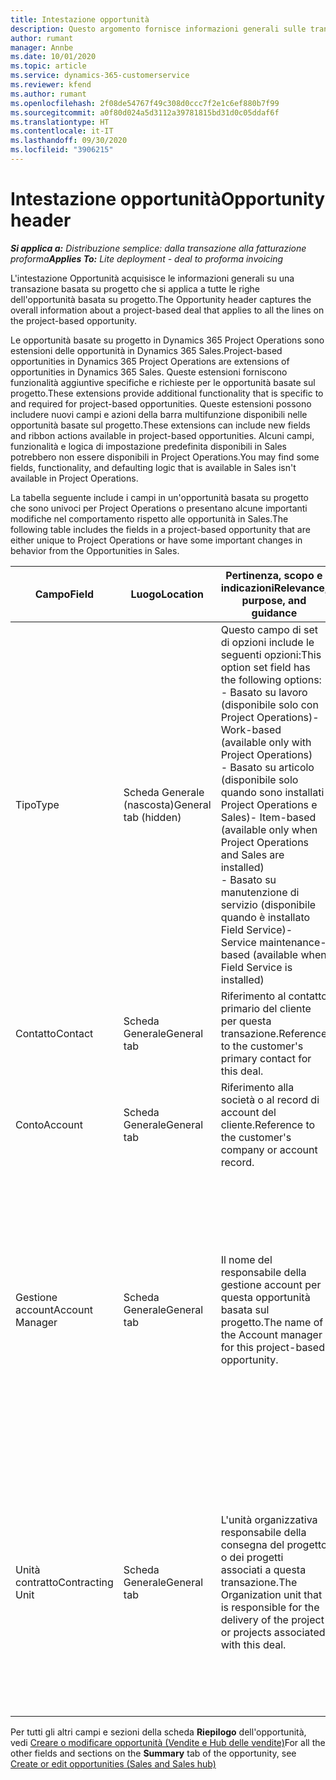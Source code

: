 ```yaml
---
title: Intestazione opportunità
description: Questo argomento fornisce informazioni generali sulle transazioni basate sul progetto e sulle righe di opportunità basate su progetto.
author: rumant
manager: Annbe
ms.date: 10/01/2020
ms.topic: article
ms.service: dynamics-365-customerservice
ms.reviewer: kfend
ms.author: rumant
ms.openlocfilehash: 2f08de54767f49c308d0ccc7f2e1c6ef880b7f99
ms.sourcegitcommit: a0f80d024a5d3112a39781815bd31d0c05ddaf6f
ms.translationtype: HT
ms.contentlocale: it-IT
ms.lasthandoff: 09/30/2020
ms.locfileid: "3906215"
---
```

# <a name="opportunity-header"></a><span data-ttu-id="9cc9d-103">Intestazione opportunità</span><span class="sxs-lookup"><span data-stu-id="9cc9d-103">Opportunity header</span></span>

<span data-ttu-id="9cc9d-104">_**Si applica a:** Distribuzione semplice: dalla transazione alla fatturazione proforma_</span><span class="sxs-lookup"><span data-stu-id="9cc9d-104">_**Applies To:** Lite deployment - deal to proforma invoicing_</span></span>

<span data-ttu-id="9cc9d-105">L'intestazione Opportunità acquisisce le informazioni generali su una transazione basata su progetto che si applica a tutte le righe dell'opportunità basata su progetto.</span><span class="sxs-lookup"><span data-stu-id="9cc9d-105">The Opportunity header captures the overall information about a project-based deal that applies to all the lines on the project-based opportunity.</span></span>

<span data-ttu-id="9cc9d-106">Le opportunità basate su progetto in Dynamics 365 Project Operations sono estensioni delle opportunità in Dynamics 365 Sales.</span><span class="sxs-lookup"><span data-stu-id="9cc9d-106">Project-based opportunities in Dynamics 365 Project Operations are extensions of opportunities in Dynamics 365 Sales.</span></span> <span data-ttu-id="9cc9d-107">Queste estensioni forniscono funzionalità aggiuntive specifiche e richieste per le opportunità basate sul progetto.</span><span class="sxs-lookup"><span data-stu-id="9cc9d-107">These extensions provide additional functionality that is specific to and required for project-based opportunities.</span></span> <span data-ttu-id="9cc9d-108">Queste estensioni possono includere nuovi campi e azioni della barra multifunzione disponibili nelle opportunità basate sul progetto.</span><span class="sxs-lookup"><span data-stu-id="9cc9d-108">These extensions can include new fields and ribbon actions available in project-based opportunities.</span></span> <span data-ttu-id="9cc9d-109">Alcuni campi, funzionalità e logica di impostazione predefinita disponibili in Sales potrebbero non essere disponibili in Project Operations.</span><span class="sxs-lookup"><span data-stu-id="9cc9d-109">You may find some fields, functionality, and defaulting logic that is available in Sales isn't available in Project Operations.</span></span>

<span data-ttu-id="9cc9d-110">La tabella seguente include i campi in un'opportunità basata su progetto che sono univoci per Project Operations o presentano alcune importanti modifiche nel comportamento rispetto alle opportunità in Sales.</span><span class="sxs-lookup"><span data-stu-id="9cc9d-110">The following table includes the fields in a project-based opportunity that are either unique to Project Operations or have some important changes in behavior from the Opportunities in Sales.</span></span>

| <span data-ttu-id="9cc9d-111">**Campo**</span><span class="sxs-lookup"><span data-stu-id="9cc9d-111">**Field**</span></span> | <span data-ttu-id="9cc9d-112">**Luogo**</span><span class="sxs-lookup"><span data-stu-id="9cc9d-112">**Location**</span></span> | <span data-ttu-id="9cc9d-113">**Pertinenza, scopo e indicazioni**</span><span class="sxs-lookup"><span data-stu-id="9cc9d-113">**Relevance, purpose, and guidance**</span></span> | <span data-ttu-id="9cc9d-114">**Impatto downstream**</span><span class="sxs-lookup"><span data-stu-id="9cc9d-114">**Downstream impact**</span></span> |
| --- | --- | --- | --- |
| <span data-ttu-id="9cc9d-115">Tipo</span><span class="sxs-lookup"><span data-stu-id="9cc9d-115">Type</span></span> | <span data-ttu-id="9cc9d-116">Scheda Generale (nascosta)</span><span class="sxs-lookup"><span data-stu-id="9cc9d-116">General tab (hidden)</span></span> | <span data-ttu-id="9cc9d-117">Questo campo di set di opzioni include le seguenti opzioni:</span><span class="sxs-lookup"><span data-stu-id="9cc9d-117">This option set field has the following options:</span></span></br><span data-ttu-id="9cc9d-118">- Basato su lavoro (disponibile solo con Project Operations)</span><span class="sxs-lookup"><span data-stu-id="9cc9d-118">- Work-based (available only with Project Operations)</span></span></br><span data-ttu-id="9cc9d-119">- Basato su articolo (disponibile solo quando sono installati Project Operations e Sales)</span><span class="sxs-lookup"><span data-stu-id="9cc9d-119">- Item-based (available only when Project Operations and Sales are installed)</span></span></br><span data-ttu-id="9cc9d-120">- Basato su manutenzione di servizio (disponibile quando è installato Field Service)</span><span class="sxs-lookup"><span data-stu-id="9cc9d-120">- Service maintenance-based (available when Field Service is installed)</span></span> | <span data-ttu-id="9cc9d-121">Quando si utilizza Project Operations, questo valore di campo viene impostato automaticamente su **Basato su lavoro** che classifica l'opportunità come basata su progetto.</span><span class="sxs-lookup"><span data-stu-id="9cc9d-121">When you use Project Operations, this field value is automatically set to **Work-based** which classifies the Opportunity as project-based.</span></span> <span data-ttu-id="9cc9d-122">Un'opportunità deve essere basata su progetto per abilitare tutte le estensioni e funzionalità specifiche del progetto nel processo di vendita downstream per questa transazione.</span><span class="sxs-lookup"><span data-stu-id="9cc9d-122">An Opportunity should be project-based to enable all project-specific extensions and functionality in the downstream sales process for this deal.</span></span> |
| <span data-ttu-id="9cc9d-123">Contatto</span><span class="sxs-lookup"><span data-stu-id="9cc9d-123">Contact</span></span> | <span data-ttu-id="9cc9d-124">Scheda Generale</span><span class="sxs-lookup"><span data-stu-id="9cc9d-124">General tab</span></span> | <span data-ttu-id="9cc9d-125">Riferimento al contatto primario del cliente per questa transazione.</span><span class="sxs-lookup"><span data-stu-id="9cc9d-125">Reference to the customer's primary contact for this deal.</span></span> | |
| <span data-ttu-id="9cc9d-126">Conto</span><span class="sxs-lookup"><span data-stu-id="9cc9d-126">Account</span></span> | <span data-ttu-id="9cc9d-127">Scheda Generale</span><span class="sxs-lookup"><span data-stu-id="9cc9d-127">General tab</span></span> | <span data-ttu-id="9cc9d-128">Riferimento alla società o al record di account del cliente.</span><span class="sxs-lookup"><span data-stu-id="9cc9d-128">Reference to the customer's company or account record.</span></span> | |
| <span data-ttu-id="9cc9d-129">Gestione account</span><span class="sxs-lookup"><span data-stu-id="9cc9d-129">Account Manager</span></span> | <span data-ttu-id="9cc9d-130">Scheda Generale</span><span class="sxs-lookup"><span data-stu-id="9cc9d-130">General tab</span></span> | <span data-ttu-id="9cc9d-131">Il nome del responsabile della gestione account per questa opportunità basata sul progetto.</span><span class="sxs-lookup"><span data-stu-id="9cc9d-131">The name of the Account manager for this project-based opportunity.</span></span> | <span data-ttu-id="9cc9d-132">Il responsabile della gestione account è responsabile della gestione del rapporto con il cliente fino al completamento di questo progetto.</span><span class="sxs-lookup"><span data-stu-id="9cc9d-132">The Account manager is responsible for managing the relationship with the customer through the completion of this project.</span></span> <span data-ttu-id="9cc9d-133">In base al record della risorsa prenotabile collegato al responsabile della gestione account, l'unità contratto è predefinita.</span><span class="sxs-lookup"><span data-stu-id="9cc9d-133">Based on the bookable resource record tied to the Account manager, the contracting unit is defaulted.</span></span> |
| <span data-ttu-id="9cc9d-134">Unità contratto</span><span class="sxs-lookup"><span data-stu-id="9cc9d-134">Contracting Unit</span></span> | <span data-ttu-id="9cc9d-135">Scheda Generale</span><span class="sxs-lookup"><span data-stu-id="9cc9d-135">General tab</span></span> | <span data-ttu-id="9cc9d-136">L'unità organizzativa responsabile della consegna del progetto o dei progetti associati a questa transazione.</span><span class="sxs-lookup"><span data-stu-id="9cc9d-136">The Organization unit that is responsible for the delivery of the project or projects associated with this deal.</span></span> | <span data-ttu-id="9cc9d-137">L'unità contratto è la divisione dell'azienda che completerà i progetti dopo la chiusura della trattativa.</span><span class="sxs-lookup"><span data-stu-id="9cc9d-137">The contracting unit is the division of the company that will complete the project(s) after the deal is closed.</span></span> <span data-ttu-id="9cc9d-138">Ogni unità contratto ha una valuta e questa valuta viene utilizzata per riportare i costi stimati ed effettivi sostenuti durante il progetto.</span><span class="sxs-lookup"><span data-stu-id="9cc9d-138">Every contracting unit has a currency, and this currency is used to report estimated and actual costs incurred during the project.</span></span> |

<span data-ttu-id="9cc9d-139">Per tutti gli altri campi e sezioni della scheda **Riepilogo** dell'opportunità, vedi [Creare o modificare opportunità (Vendite e Hub delle vendite)](https://docs.microsoft.com/dynamics365/sales-enterprise/create-edit-opportunity-sales)</span><span class="sxs-lookup"><span data-stu-id="9cc9d-139">For all the other fields and sections on the **Summary** tab of the opportunity, see [Create or edit opportunities (Sales and Sales hub)](https://docs.microsoft.com/dynamics365/sales-enterprise/create-edit-opportunity-sales)</span></span>
